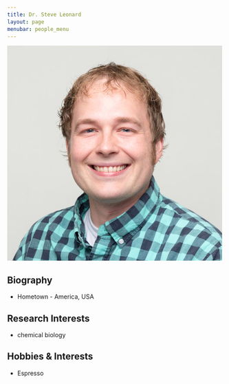 ```yaml
---
title: Dr. Steve Leonard 
layout: page
menubar: people_menu
---
```


![steveleonard](/img/people/steveleonard.jpg)


## Biography
- Hometown - America, USA

## Research Interests
- chemical biology

## Hobbies & Interests
- Espresso
